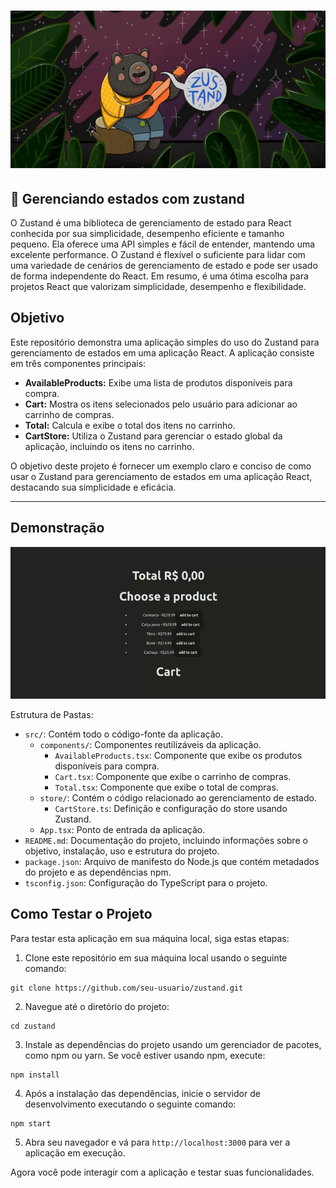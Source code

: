 <h1 align="center">
  <img alt="zustand" title="zustand" src="assets/bear.jpg" />
</h1>

## :dart: Gerenciando estados com zustand 

O Zustand é uma biblioteca de gerenciamento de estado para React conhecida por sua simplicidade, desempenho eficiente e tamanho pequeno. Ela oferece uma API simples e fácil de entender, mantendo uma excelente performance. O Zustand é flexível o suficiente para lidar com uma variedade de cenários de gerenciamento de estado e pode ser usado de forma independente do React. Em resumo, é uma ótima escolha para projetos React que valorizam simplicidade, desempenho e flexibilidade.

## Objetivo

Este repositório demonstra uma aplicação simples do uso do Zustand para gerenciamento de estados em uma aplicação React. A aplicação consiste em três componentes principais:

- **AvailableProducts:** Exibe uma lista de produtos disponíveis para compra.
- **Cart:** Mostra os itens selecionados pelo usuário para adicionar ao carrinho de compras.
- **Total:** Calcula e exibe o total dos itens no carrinho.
- **CartStore:** Utiliza o Zustand para gerenciar o estado global da aplicação, incluindo os itens no carrinho.

O objetivo deste projeto é fornecer um exemplo claro e conciso de como usar o Zustand para gerenciamento de estados em uma aplicação React, destacando sua simplicidade e eficácia.

--- 

## Demonstração
![Alt Text](assets/zustand_demonstração.gif)


Estrutura de Pastas:
- `src/`: Contém todo o código-fonte da aplicação.
  - `components/`: Componentes reutilizáveis da aplicação.
    - `AvailableProducts.tsx`: Componente que exibe os produtos disponíveis para compra.
    - `Cart.tsx`: Componente que exibe o carrinho de compras.
    - `Total.tsx`: Componente que exibe o total de compras.
  - `store/`: Contém o código relacionado ao gerenciamento de estado.
    - `CartStore.ts`: Definição e configuração do store usando Zustand.
  - `App.tsx`: Ponto de entrada da aplicação.
- `README.md`: Documentação do projeto, incluindo informações sobre o objetivo, instalação, uso e estrutura do projeto.
- `package.json`: Arquivo de manifesto do Node.js que contém metadados do projeto e as dependências npm.
- `tsconfig.json`: Configuração do TypeScript para o projeto.


## Como Testar o Projeto

Para testar esta aplicação em sua máquina local, siga estas etapas:

1. Clone este repositório em sua máquina local usando o seguinte comando:
```
git clone https://github.com/seu-usuario/zustand.git
```

2. Navegue até o diretório do projeto:
```
cd zustand
```


3. Instale as dependências do projeto usando um gerenciador de pacotes, como npm ou yarn. Se você estiver usando npm, execute:
```
npm install
```


4. Após a instalação das dependências, inicie o servidor de desenvolvimento executando o seguinte comando:

```
npm start
```


5. Abra seu navegador e vá para `http://localhost:3000` para ver a aplicação em execução.

Agora você pode interagir com a aplicação e testar suas funcionalidades.




